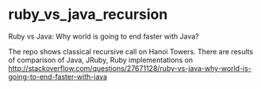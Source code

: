 ruby_vs_java_recursion
======================

Ruby vs Java: Why world is going to end faster with Java?

The repo shows classical recursive call on Hanoi Towers. There are results of comparison of Java, JRuby, Ruby implementations on http://stackoverflow.com/questions/27671128/ruby-vs-java-why-world-is-going-to-end-faster-with-java
